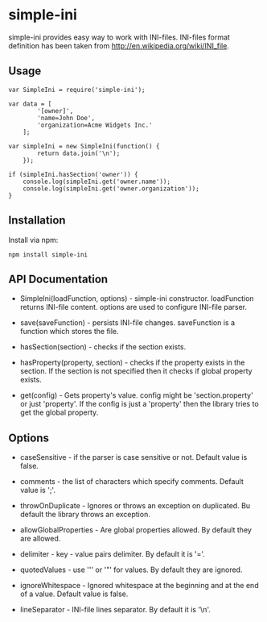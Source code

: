 simple-ini
==========

simple-ini provides easy way to work with INI-files.
INI-files format definition has been taken from http://en.wikipedia.org/wiki/INI_file.

Usage
-----

    var SimpleIni = require('simple-ini');
    
    var data = [
            '[owner]',
            'name=John Doe',
            'organization=Acme Widgets Inc.'
        ];
        
    var simpleIni = new SimpleIni(function() { 
            return data.join('\n');
        });
    
    if (simpleIni.hasSection('owner')) {
        console.log(simpleIni.get('owner.name'));
        console.log(simpleIni.get('owner.organization'));
    }
    
Installation
------------

Install via npm:

    npm install simple-ini
    
API Documentation
-----------------

* SimpleIni(loadFunction, options) - simple-ini constructor. 
  loadFunction returns INI-file content. options are used to configure
  INI-file parser.
  
* save(saveFunction) - persists INI-file changes. saveFunction is a function
  which stores the file.
  
* hasSection(section) - checks if the section exists.

* hasProperty(property, section) - checks if the property exists in the section.
  If the section is not specified then it checks if global property exists.
  
* get(config) - Gets property's value. config might be 'section.property' or 
  just 'property'. If the config is just a 'property' then the library tries to get
  the global property.
  
Options
-------

* caseSensitive - if the parser is case sensitive or not. Default value is false.

* comments - the list of characters which specify comments. Default value is ';'.

* throwOnDuplicate - Ignores or throws an exception on duplicated. Bu default the library
  throws an exception.

* allowGlobalProperties - Are global properties allowed. By default they are allowed.

* delimiter - key - value pairs delimiter. By default it is '='.

* quotedValues - use ''' or '"' for values. By default they are ignored.

* ignoreWhitespace - Ignored whitespace at the beginning and at the end of a value. Default value 
  is false.

* lineSeparator - INI-file lines separator. By default it is '\n'.
    
